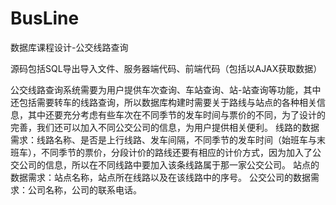 BusLine
=======

数据库课程设计-公交线路查询

源码包括SQL导出导入文件、服务器端代码、前端代码（包括以AJAX获取数据）

公交线路查询系统需要为用户提供车次查询、车站查询、站-站查询等功能，其中还包括需要转车的线路查询，所以数据库构建时需要关于路线与站点的各种相关信息，其中还要充分考虑有些车次在不同季节的发车时间与票价的不同，为了设计的完善，我们还可以加入不同公交公司的信息，为用户提供相关便利。
线路的数据需求：线路名称、是否是上行线路、发车间隔，不同季节的发车时间（始班车与末班车），不同季节的票价，分段计价的路线还要有相应的计价方式，因为加入了公交公司的信息，所以在不同线路中要加入该条线路属于那一家公交公司。
站点的数据需求：站点名称，站点所在线路以及在该线路中的序号。
公交公司的数据需求：公司名称，公司的联系电话。
